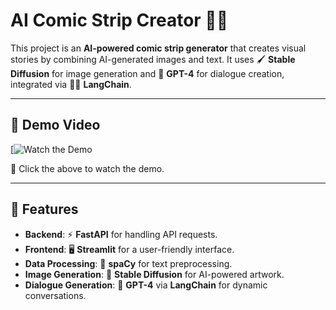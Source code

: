# AI Comic Strip Creator 🎨🤖

This project is an **AI-powered comic strip generator** that creates visual stories by combining AI-generated images and text. It uses 🖌️ **Stable Diffusion** for image generation and 🤖 **GPT-4** for dialogue creation, integrated via 🦜🔗 **LangChain**.

---

## 🎥 Demo Video

[![Watch the Demo](https://drive.google.com/file/d/1GeLzWI64kDLc_UTW_TTA5LLO27ckKguF/view?usp=sharing)

🔹 Click the above to watch the demo.

---

## 🚀 Features

- **Backend**: ⚡ **FastAPI** for handling API requests.
- **Frontend**: 🖥️ **Streamlit** for a user-friendly interface.
- **Data Processing**: 🔎 **spaCy** for text preprocessing.
- **Image Generation**: 🎨 **Stable Diffusion** for AI-powered artwork.
- **Dialogue Generation**: 💬 **GPT-4** via **LangChain** for dynamic conversations.
